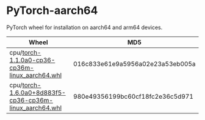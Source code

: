 # PyTorch-aarch64

PyTorch wheel for installation on aarch64 and arm64 devices.

| Wheel | MD5 |
|-|-|
|cpu/[torch-1.1.0a0-cp36-cp36m-linux_aarch64.whl](torch-1.1.0a0-cp36-cp36m-linux_aarch64.whl)|016c833e61e9a5956a02e23a53eb005a|
|cpu/[torch-1.6.0a0+8d883f5-cp36-cp36m-linux_aarch64.whl](torch-1.6.0a0+8d883f5-cp36-cp36m-linux_aarch64)|980e49356199bc60cf18fc2e36c5d971|